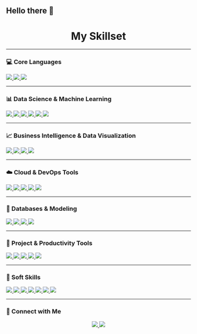 ## Hello there 👋
<h1 align="center">My Skillset</h1>

---

### 💻 Core Languages
<p align="left">
  <a href="https://www.python.org/" target="_blank">
    <img src="https://img.shields.io/badge/Python-3776AB?style=flat&logo=python&logoColor=white"/>
  </a>
  <a href="https://www.postgresql.org/" target="_blank">
    <img src="https://img.shields.io/badge/SQL-003B57?style=flat&logo=postgresql&logoColor=white"/>
  </a>
  <a href="https://www.swi-prolog.org/" target="_blank">
    <img src="https://img.shields.io/badge/Prolog-74283C?style=flat&logoColor=white"/>
  </a>
</p>

---

### 📊 Data Science & Machine Learning
<p align="left">
  <a href="https://scikit-learn.org/" target="_blank">
    <img src="https://img.shields.io/badge/scikit--learn-F7931E?style=flat&logo=scikit-learn&logoColor=white"/>
  </a>
  <a href="https://pandas.pydata.org/" target="_blank">
    <img src="https://img.shields.io/badge/Pandas-150458?style=flat&logo=pandas&logoColor=white"/>
  </a>
  <a href="https://numpy.org/" target="_blank">
    <img src="https://img.shields.io/badge/Numpy-013243?style=flat&logo=numpy&logoColor=white"/>
  </a>
  <a href="https://pytorch.org/" target="_blank">
    <img src="https://img.shields.io/badge/PyTorch-EE4C2C?style=flat&logo=pytorch&logoColor=white"/>
  </a>
  <a href="https://huggingface.co/" target="_blank">
    <img src="https://img.shields.io/badge/HuggingFace-F9A03C?style=flat&logo=huggingface&logoColor=black"/>
  </a>
  <a href="https://jupyter.org/" target="_blank">
    <img src="https://img.shields.io/badge/Jupyter-F37626?style=flat&logo=jupyter&logoColor=white"/>
  </a>
</p>

---

### 📈 Business Intelligence & Data Visualization
<p align="left">
  <a href="https://powerbi.microsoft.com/" target="_blank">
    <img src="https://img.shields.io/badge/Power%20BI-F2C811?style=flat&logo=powerbi&logoColor=black"/>
  </a>
  <a href="https://www.tableau.com/" target="_blank">
    <img src="https://img.shields.io/badge/Tableau-E97627?style=flat&logo=tableau&logoColor=white"/>
  </a>
  <a href="https://www.ibm.com/products/cognos-analytics" target="_blank">
    <img src="https://img.shields.io/badge/IBM%20Cognos-1F70C1?style=flat&logo=ibm&logoColor=white"/>
  </a>
  <a href="https://www.oracle.com/database/technologies/appdev/sql-developer.html" target="_blank">
    <img src="https://img.shields.io/badge/Oracle%20SQL%20Developer-F80000?style=flat&logo=oracle&logoColor=white"/>
  </a>
</p>

---

### ☁️ Cloud & DevOps Tools
<p align="left">
  <a href="https://aws.amazon.com/" target="_blank">
    <img src="https://img.shields.io/badge/AWS-232F3E?style=flat&logo=amazonaws&logoColor=white"/>
  </a>
  <a href="https://azure.microsoft.com/" target="_blank">
    <img src="https://img.shields.io/badge/Azure-0078D4?style=flat&logo=microsoftazure&logoColor=white"/>
  </a>
  <a href="https://www.docker.com/" target="_blank">
    <img src="https://img.shields.io/badge/Docker-2496ED?style=flat&logo=docker&logoColor=white"/>
  </a>
  <a href="https://kubernetes.io/" target="_blank">
    <img src="https://img.shields.io/badge/Kubernetes-326CE5?style=flat&logo=kubernetes&logoColor=white"/>
  </a>
  <a href="https://git-scm.com/" target="_blank">
    <img src="https://img.shields.io/badge/Git-F05032?style=flat&logo=git&logoColor=white"/>
  </a>
</p>

---

### 🧰 Databases & Modeling
<p align="left">
  <a href="https://www.mysql.com/" target="_blank">
    <img src="https://img.shields.io/badge/MySQL-4479A1?style=flat&logo=mysql&logoColor=white"/>
  </a>
  <a href="https://learn.microsoft.com/en-us/sql/sql-server" target="_blank">
    <img src="https://img.shields.io/badge/SQL%20Server-CC2927?style=flat&logo=microsoftsqlserver&logoColor=white"/>
  </a>
  <a href="https://www.oracle.com/database/" target="_blank">
    <img src="https://img.shields.io/badge/Oracle-FF0000?style=flat&logo=oracle&logoColor=white"/>
  </a>
  <a href="https://en.wikipedia.org/wiki/Entity–relationship_model" target="_blank">
    <img src="https://img.shields.io/badge/ER%20Modeling-0052CC?style=flat&logo=databricks&logoColor=white"/>
  </a>
</p>

---

### 📂 Project & Productivity Tools
<p align="left">
  <a href="https://www.atlassian.com/software/jira" target="_blank">
    <img src="https://img.shields.io/badge/Jira-0052CC?style=flat&logo=jira&logoColor=white"/>
  </a>
  <a href="https://www.microsoft.com/en-us/microsoft-365/visio/flowchart-software" target="_blank">
    <img src="https://img.shields.io/badge/Visio-3955A3?style=flat&logo=microsoftvisio&logoColor=white"/>
  </a>
  <a href="https://www.microsoft.com/en-us/microsoft-365/project/project-management-software" target="_blank">
    <img src="https://img.shields.io/badge/MS%20Project-217346?style=flat&logo=microsoftproject&logoColor=white"/>
  </a>
  <a href="https://www.microsoft.com/en/microsoft-teams/group-chat-software" target="_blank">
    <img src="https://img.shields.io/badge/Teams-6264A7?style=flat&logo=microsoftteams&logoColor=white"/>
  </a>
  <a href="https://workspace.google.com/" target="_blank">
    <img src="https://img.shields.io/badge/Google%20Workspace-4285F4?style=flat&logo=googleworkspace&logoColor=white"/>
  </a>
</p>

---

### 🤝 Soft Skills
<p align="left">
  <a href="#" target="_blank">
    <img src="https://img.shields.io/badge/Leadership-4CAF50?style=flat&logo=googlestreetview&logoColor=white"/>
  </a>
  <a href="#" target="_blank">
    <img src="https://img.shields.io/badge/Communication-03A9F4?style=flat&logo=googlechat&logoColor=white"/>
  </a>
  <a href="#" target="_blank">
    <img src="https://img.shields.io/badge/Teamwork-FF9800?style=flat&logo=googlemeet&logoColor=white"/>
  </a>
  <a href="#" target="_blank">
    <img src="https://img.shields.io/badge/Problem--Solving-9C27B0?style=flat&logo=semanticweb&logoColor=white"/>
  </a>
  <a href="#" target="_blank">
    <img src="https://img.shields.io/badge/Analytical%20Thinking-607D8B?style=flat&logo=googleanalytics&logoColor=white"/>
  </a>
  <a href="#" target="_blank">
    <img src="https://img.shields.io/badge/Time%20Management-E91E63?style=flat&logo=clockify&logoColor=white"/>
  </a>
  <a href="#" target="_blank">
    <img src="https://img.shields.io/badge/Documentation%20Under%20Pressure-795548?style=flat&logo=microsoftword&logoColor=white"/>
  </a>
</p>

---

### 🔗 Connect with Me
<p align="center">
  <a href="https://www.linkedin.com/in/md-irteza-chowdhury/" target="_blank">
    <img src="https://img.shields.io/badge/-LinkedIn-0A66C2?style=for-the-badge&logo=linkedin&logoColor=white"/>
  </a>
  <a href="https://github.com/irtezachy" target="_blank">
    <img src="https://img.shields.io/badge/-GitHub-181717?style=for-the-badge&logo=github&logoColor=white"/>
  </a>
</p>
